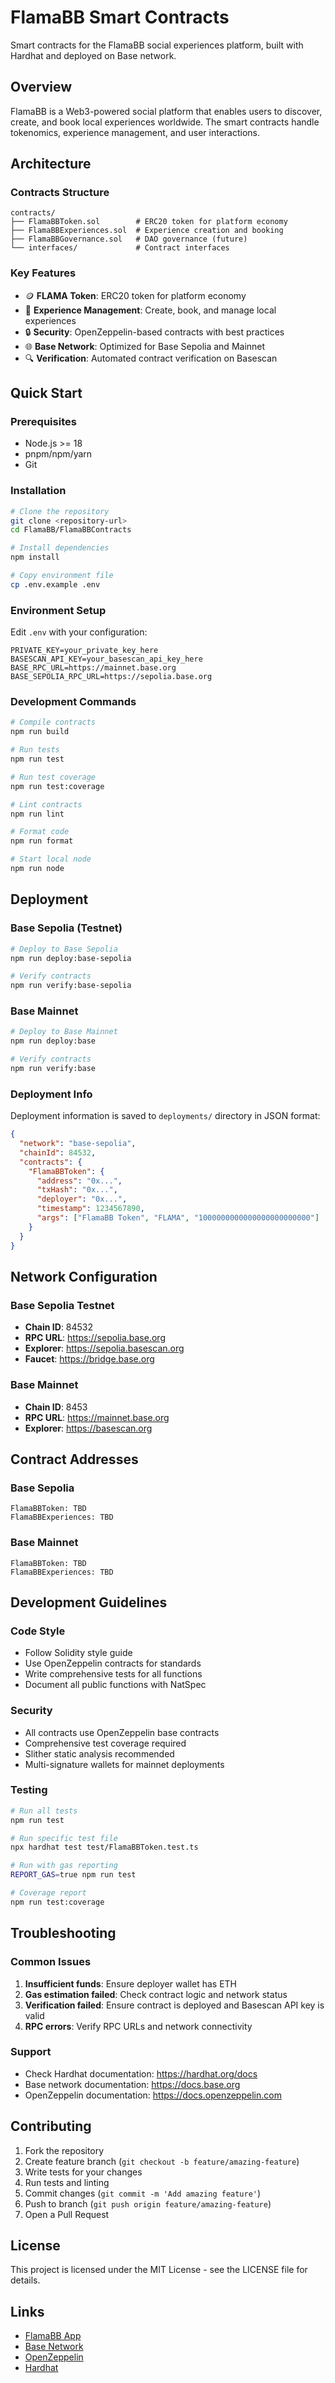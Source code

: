 # FlamaBB Smart Contracts

Smart contracts for the FlamaBB social experiences platform, built with Hardhat and deployed on Base network.

## Overview

FlamaBB is a Web3-powered social platform that enables users to discover, create, and book local experiences worldwide. The smart contracts handle tokenomics, experience management, and user interactions.

## Architecture

### Contracts Structure
```
contracts/
├── FlamaBBToken.sol        # ERC20 token for platform economy
├── FlamaBBExperiences.sol  # Experience creation and booking
├── FlamaBBGovernance.sol   # DAO governance (future)
└── interfaces/             # Contract interfaces
```

### Key Features
- 🪙 **FLAMA Token**: ERC20 token for platform economy
- 🎯 **Experience Management**: Create, book, and manage local experiences
- 🔒 **Security**: OpenZeppelin-based contracts with best practices
- 🌐 **Base Network**: Optimized for Base Sepolia and Mainnet
- 🔍 **Verification**: Automated contract verification on Basescan

## Quick Start

### Prerequisites
- Node.js >= 18
- pnpm/npm/yarn
- Git

### Installation
```bash
# Clone the repository
git clone <repository-url>
cd FlamaBB/FlamaBBContracts

# Install dependencies
npm install

# Copy environment file
cp .env.example .env
```

### Environment Setup
Edit `.env` with your configuration:
```env
PRIVATE_KEY=your_private_key_here
BASESCAN_API_KEY=your_basescan_api_key_here
BASE_RPC_URL=https://mainnet.base.org
BASE_SEPOLIA_RPC_URL=https://sepolia.base.org
```

### Development Commands

```bash
# Compile contracts
npm run build

# Run tests
npm run test

# Run test coverage
npm run test:coverage

# Lint contracts
npm run lint

# Format code
npm run format

# Start local node
npm run node
```

## Deployment

### Base Sepolia (Testnet)
```bash
# Deploy to Base Sepolia
npm run deploy:base-sepolia

# Verify contracts
npm run verify:base-sepolia
```

### Base Mainnet
```bash
# Deploy to Base Mainnet
npm run deploy:base

# Verify contracts
npm run verify:base
```

### Deployment Info
Deployment information is saved to `deployments/` directory in JSON format:
```json
{
  "network": "base-sepolia",
  "chainId": 84532,
  "contracts": {
    "FlamaBBToken": {
      "address": "0x...",
      "txHash": "0x...",
      "deployer": "0x...",
      "timestamp": 1234567890,
      "args": ["FlamaBB Token", "FLAMA", "1000000000000000000000000"]
    }
  }
}
```

## Network Configuration

### Base Sepolia Testnet
- **Chain ID**: 84532
- **RPC URL**: https://sepolia.base.org
- **Explorer**: https://sepolia.basescan.org
- **Faucet**: https://bridge.base.org

### Base Mainnet
- **Chain ID**: 8453
- **RPC URL**: https://mainnet.base.org
- **Explorer**: https://basescan.org

## Contract Addresses

### Base Sepolia
```
FlamaBBToken: TBD
FlamaBBExperiences: TBD
```

### Base Mainnet
```
FlamaBBToken: TBD
FlamaBBExperiences: TBD
```

## Development Guidelines

### Code Style
- Follow Solidity style guide
- Use OpenZeppelin contracts for standards
- Write comprehensive tests for all functions
- Document all public functions with NatSpec

### Security
- All contracts use OpenZeppelin base contracts
- Comprehensive test coverage required
- Slither static analysis recommended
- Multi-signature wallets for mainnet deployments

### Testing
```bash
# Run all tests
npm run test

# Run specific test file
npx hardhat test test/FlamaBBToken.test.ts

# Run with gas reporting
REPORT_GAS=true npm run test

# Coverage report
npm run test:coverage
```

## Troubleshooting

### Common Issues

1. **Insufficient funds**: Ensure deployer wallet has ETH
2. **Gas estimation failed**: Check contract logic and network status
3. **Verification failed**: Ensure contract is deployed and Basescan API key is valid
4. **RPC errors**: Verify RPC URLs and network connectivity

### Support
- Check Hardhat documentation: https://hardhat.org/docs
- Base network documentation: https://docs.base.org
- OpenZeppelin documentation: https://docs.openzeppelin.com

## Contributing

1. Fork the repository
2. Create feature branch (`git checkout -b feature/amazing-feature`)
3. Write tests for your changes
4. Run tests and linting
5. Commit changes (`git commit -m 'Add amazing feature'`)
6. Push to branch (`git push origin feature/amazing-feature`)
7. Open a Pull Request

## License

This project is licensed under the MIT License - see the LICENSE file for details.

## Links

- [FlamaBB App](../FlamaBBApp/)
- [Base Network](https://base.org)
- [OpenZeppelin](https://openzeppelin.com)
- [Hardhat](https://hardhat.org)